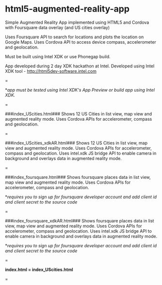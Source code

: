 html5-augmented-reality-app
===========================

Simple Augmented Reality App implemented using HTML5 and Cordova with Foursquare data overlay (and US cities overlay)

Uses Foursquare API to search for locations and plots the location on Google Maps.
Uses Cordova API to access device compass, accelerometer and geolocation.

Must be built using Intel XDK or use Phonegap build.

App developed during 2 day XDK hackathon at Intel.
Developed using Intel XDK tool - http://html5dev-software.intel.com

=

*_app must be tested using Intel XDK's App Preview or build app using Intel XDK._

=

###index_UScities.html###
Shows 12 US Cities in list view, map view and augmented reality mode. Uses Cordova APIs for accelerometer, compass and geolocation.

=

###index_UScities_xdkAR.html###
Shows 12 US Cities in list view, map view and augmented reality mode. Uses Cordova APIs for accelerometer, compass and geolocation. Uses intel.xdk JS bridge API to enable camera in background and overlays data in augmented reality mode. 

=

###index_foursquare.html###
Shows foursquare places data in list view, map view and augmented reality mode. Uses Cordova APIs for accelerometer, compass and geolocation.

*_requires you to sign up for foursquare developer account and add client id and client secret to the source code_

=

###index_foursquare_xdkAR.html###
Shows foursquare places data in list view, map view and augmented reality mode. Uses Cordova APIs for accelerometer, compass and geolocation. Uses intel.xdk JS bridge API to enable camera in background and overlays data in augmented reality mode. 

*_requires you to sign up for foursquare developer account and add client id and client secret to the source code_

=

__index.html = index_UScities.html__

=

